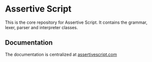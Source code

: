 # Assertive Script

This is the core repository for Assertive Script. It contains the grammar, lexer, parser and interpreter classes.

## Documentation
The documentation is centralized at [assertivescript.com](https://assertivescript.com)
